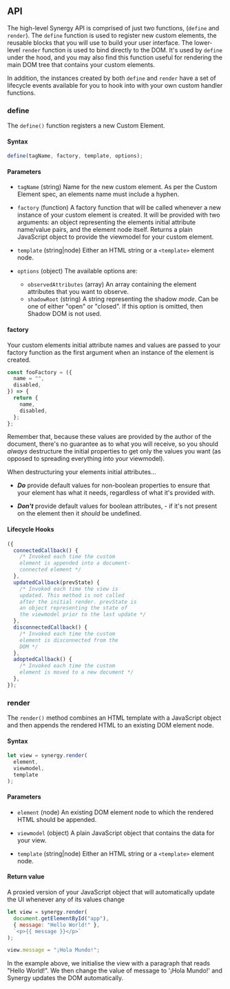 ## API

The high-level Synergy API is comprised of just two functions, (`define` and
`render`). The `define` function is used to register new custom elements, the
reusable blocks that you will use to build your user interface. The lower-level
`render` function is used to bind directly to the DOM. It's used by `define`
under the hood, and you may also find this function useful for rendering the
main DOM tree that contains your custom elements.

In addition, the instances created by both `define` and `render` have a set of
lifecycle events available for you to hook into with your own custom handler
functions.

### define

The `define()` function registers a new Custom Element.

#### Syntax

```js
define(tagName, factory, template, options);
```

#### Parameters

- `tagName` (string) Name for the new custom element. As per the Custom Element
  spec, an elements name must include a hyphen.

- `factory` (function) A factory function that will be called whenever a new instance of your custom element is created. It will be provided with two arguments: an object representing the elements initial attribute name/value pairs, and the element node itself. Returns a plain JavaScript object to provide the viewmodel for your custom element.

- `template` (string|node) Either an HTML string or a `<template>` element node.

- `options` (object) The available options are:

  - `observedAttributes` (array) An array containing the element attributes that
    you want to observe.
  - `shadowRoot` (string) A string representing the shadow _mode_. Can be one of either "open" or "closed". If this option is omitted, then Shadow DOM is not used.

#### factory

Your custom elements initial attribute names and values are passed to your
factory function as the first argument when an instance of the element is created.

```js
const fooFactory = ({
  name = "",
  disabled,
}) => {
  return {
    name,
    disabled,
  };
};
```

Remember that, because these values are provided by the author of the document,
there's no guarantee as to what you will receive, so you should _always_ destructure the initial properties to get only the values you want (as opposed to spreading everything into your viewmodel).

When destructuring your elements initial attributes...

- **_Do_** provide default values for non-boolean properties to ensure that your element has what it needs, regardless of what it's provided with.

- **_Don't_** provide default values for boolean attributes, - if it's not present on the element then it _should_ be undefined.

#### Lifecycle Hooks

```js
({
  connectedCallback() {
    /* Invoked each time the custom 
    element is appended into a document-
    connected element */
  },
  updatedCallback(prevState) {
    /* Invoked each time the view is 
    updated. This method is not called 
    after the initial render. prevState is 
    an object representing the state of 
    the viewmodel prior to the last update */
  },
  disconnectedCallback() {
    /* Invoked each time the custom 
    element is disconnected from the 
    DOM */
  },
  adoptedCallback() {
    /* Invoked each time the custom 
    element is moved to a new document */
  },
});
```

### render

The `render()` method combines an HTML template with a JavaScript object and
then appends the rendered HTML to an existing DOM element node.

#### Syntax

```js
let view = synergy.render(
  element,
  viewmodel,
  template
);
```

#### Parameters

- `element` (node) An existing DOM element node to which the rendered HTML
  should be appended.

- `viewmodel` (object) A plain JavaScript object that contains the data for your
  view.

- `template` (string|node) Either an HTML string or a `<template>` element node.

#### Return value

A proxied version of your JavaScript object that will automatically update the
UI whenever any of its values change

```js
let view = synergy.render(
  document.getElementById("app"),
  { message: "Hello World!" },
  `<p>{{ message }}</p>`
);

view.message = "¡Hola Mundo!";
```

In the example above, we initialise the view with a paragraph that reads "Hello
World!". We then change the value of message to '¡Hola Mundo!' and Synergy
updates the DOM automatically.
